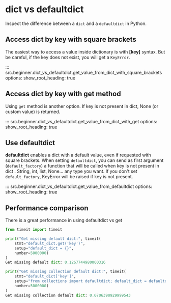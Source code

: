 # dict vs defaultdict

Inspect the difference between a `dict` and a `defaultdict` in Python.

## Access dict by key with square brackets

The easiest way to access a value inside dictionary is with **[key]** syntax.
But be careful, if the key does not exist, you will get a `KeyError`.

::: src.beginner.dict_vs_defaultdict.get_value_from_dict_with_square_brackets
    options:
      show_root_heading: true

## Access dict by key with get method

Using `get` method is another option. If key is not present in dict, None (or
custom value) is returned.

::: src.beginner.dict_vs_defaultdict.get_value_from_dict_with_get
    options:
      show_root_heading: true

## Use defaultdict

**defaultdict** enables a dict with a default value, even if requested with
square brackets. When setting `defaultdict`, you can send as first argument
(`default_factory`) a function that will be called when key is not present in
dict . String, int, list, None... any type you want. If you don't set
`default_factory`, KeyError will be raised if key is not present.

::: src.beginner.dict_vs_defaultdict.get_value_from_defaultdict
    options:
      show_root_heading: true

## Performance comparison

There is a great performance in using defaultdict vs get

```python
from timeit import timeit

print("Get missing default dict:", timeit(
    stmt="default_dict.get('key')",
    setup="default_dict = {}",
    number=5000000)
)
Get missing default dict: 0.1267744980000316

print("Get missing collection default dict:", timeit(
    stmt="default_dict['key']",
    setup="from collections import defaultdict; default_dict = defaultdict(lambda: None)",  # noqa
    number=5000000)
)
Get missing collection default dict: 0.0706390929999543

```
